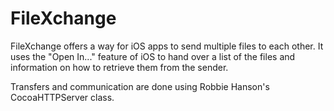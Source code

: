 FileXchange
===========

FileXchange offers a way for iOS apps to send multiple files to each other. It uses the "Open In..." feature of iOS to hand over a list of the files and information on how to retrieve them from the sender.

Transfers and communication are done using Robbie Hanson's CocoaHTTPServer class.